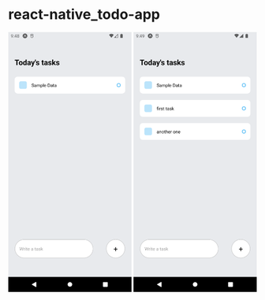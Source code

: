# react-native_todo-app

<div>
    <img src="./screenshots/1.png" alt="image deleted" width=250 />
    <img src="./screenshots/2.png" alt="image deleted" width=250 />
</div>
